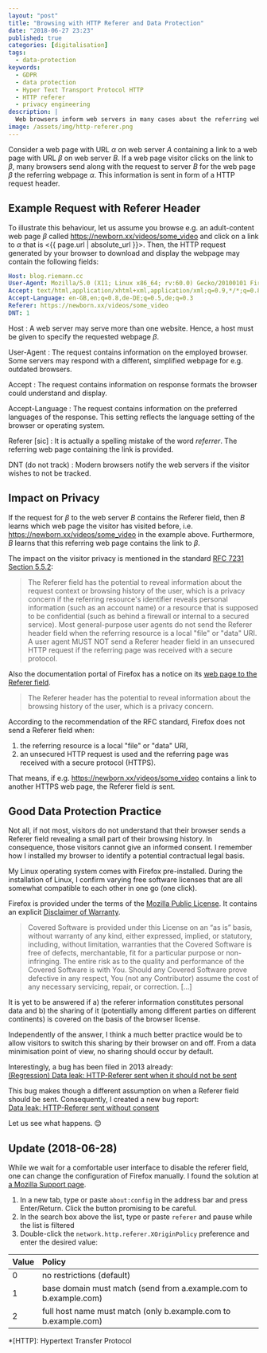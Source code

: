 ```yaml
---
layout: "post"
title: "Browsing with HTTP Referer and Data Protection"
date: "2018-06-27 23:23"
published: true
categories: [digitalisation]
tags:
  - data-protection
keywords:
  - GDPR
  - data protection
  - Hyper Text Transport Protocol HTTP
  - HTTP referer
  - privacy engineering
description: |
  Web browsers inform web servers in many cases about the referring webpage when users browse the web. I consider if this can be a good data protection practice.
image: /assets/img/http-referer.png
---
```


Consider a web page with URL *α* on web server *A* containing a link to a web page with URL *β* on web server *B*. If a web page visitor clicks on the link to *β*, many browsers send along with the request to server *B* for the web page *β* the referring webpage *α*. This information is sent in form of a HTTP request header.

<!--more-->

## Example Request with Referer Header

To illustrate this behaviour, let us assume you browse e.g. an adult-content web page *β* called https://newborn.xx/videos/some_video and click on a link to *α* that is <{{ page.url | absolute_url }}>. Then, the HTTP request generated by your browser to download and display the webpage may contain the following fields:

```yaml
Host: blog.riemann.cc
User-Agent: Mozilla/5.0 (X11; Linux x86_64; rv:60.0) Gecko/20100101 Firefox/60.0
Accept: text/html,application/xhtml+xml,application/xml;q=0.9,*/*;q=0.8
Accept-Language: en-GB,en;q=0.8,de-DE;q=0.5,de;q=0.3
Referer: https://newborn.xx/videos/some_video
DNT: 1
```

Host
:   A web server may serve more than one website. Hence, a host must be given to specify the requested webpage *β*.

User-Agent
:   The request contains information on the employed browser. Some servers may respond with a different, simplified webpage for e.g. outdated browsers.

Accept
:   The request contains information on response formats the browser could understand and display.

Accept-Language
:   The request contains information on the preferred languages of the response. This setting reflects the language setting of the browser or operating system.

Referer [sic]
:   It is actually a spelling mistake of the word *referrer*. The referring web page containing the link is provided.

DNT (do not track)
:   Modern browsers notify the web servers if the visitor wishes to not be tracked.

## Impact on Privacy

If the request for *β* to the web server *B* contains the Referer field, then *B* learns which web page the visitor has visited before, i.e. https://newborn.xx/videos/some_video in the example above. Furthermore, *B* learns that this referring web page contains the link to *β*.

The impact on the visitor privacy is mentioned in the standard [RFC 7231 Section 5.5.2](https://tools.ietf.org/html/rfc7231#section-5.5.2):

> The Referer field has the potential to reveal information about the request context or browsing history of the user, which is a privacy concern if the referring resource's identifier reveals personal information (such as an account name) or a resource that is supposed to be confidential (such as behind a firewall or internal to a secured service).  Most general-purpose user agents do not send the Referer header field when the referring resource is a local "file" or "data" URI.  A user agent MUST NOT send a Referer header field in an unsecured HTTP request if the referring page was received with a secure protocol.

Also the documentation portal of Firefox has a notice on its [web page to the Referer field](https://developer.mozilla.org/en-US/docs/Web/HTTP/Headers/Referer).

> The Referer header has the potential to reveal information about the browsing history of the user, which is a privacy concern.

According to the recommendation of the RFC standard, Firefox does not send a Referer field when:

1) the referring resource is a local "file" or "data" URI,
2) an unsecured HTTP request is used and the referring page was received with a secure protocol (HTTPS).

That means, if e.g. https://newborn.xx/videos/some_video contains a link to another HTTPS web page, the Referer field *is* sent.

## Good Data Protection Practice

Not all, if not most, visitors do not understand that their browser sends a Referer field revealing a small part of their browsing history. In consequence, those visitors cannot give an informed consent. I remember how I installed my browser to identify a potential contractual legal basis.

My Linux operating system comes with Firefox pre-installed. During the installation of Linux, I confirm varying free software licenses that are all somewhat compatible to each other in one go (one click).

Firefox is provided under the terms of the [Mozilla Public License](https://www.mozilla.org/en-US/MPL/2.0/). It contains an explicit [Disclaimer of Warranty](https://www.mozilla.org/en-US/MPL/2.0/#disclaimer-of-warranty).

> Covered Software is provided under this License on an “as is” basis, without warranty of any kind, either expressed, implied, or statutory, including, without limitation, warranties that the Covered Software is free of defects, merchantable, fit for a particular purpose or non-infringing. The entire risk as to the quality and performance of the Covered Software is with You. Should any Covered Software prove defective in any respect, You (not any Contributor) assume the cost of any necessary servicing, repair, or correction. […]

It is yet to be answered if a) the referer information constitutes personal data and b) the sharing of it (potentially among different parties on different continents) is covered on the basis of the browser license.

Independently of the answer, I think a much better practice would be to allow visitors to switch this sharing by their browser on and off. From a data minimisation point of view, no sharing should occur by default.

Interestingly, a bug has been filed in 2013 already:  
[(Regression) Data leak: HTTP-Referer sent when it should not be sent](https://bugzilla.mozilla.org/show_bug.cgi?id=843477)

This bug makes though a different assumption on when a Referer field should be sent. Consequently, I created a new bug report:   
[Data leak: HTTP-Referer sent without consent](https://bugzilla.mozilla.org/show_bug.cgi?id=1471755)

Let us see what happens. :blush:

## Update (2018-06-28)

While we wait for a comfortable user interface to disable the referer field, one can change the configuration of Firefox manually. I found the solution at [a Mozilla Support page](https://support.mozilla.org/en-US/questions/1130505#answer-895983).

1. In a new tab, type or paste `about:config` in the address bar and press Enter/Return. Click the button promising to be careful.
2. In the search box above the list, type or paste `referer` and pause while the list is filtered
3. Double-click the `network.http.referer.XOriginPolicy` preference and enter the desired value:

| Value | Policy                                                            |
| :---- | :---------------------------------------------------------------- |
| 0     | no restrictions (default)                                         |
| 1     | base domain must match (send from a.example.com to b.example.com) |
| 2     | full host name must match (only b.example.com to b.example.com)   |

*[HTTP]: Hypertext Transfer Protocol
